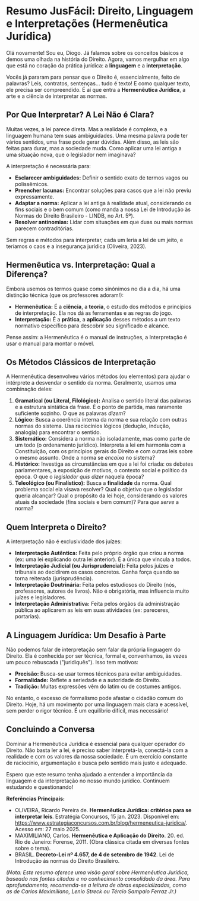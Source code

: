 # Resumo JusFácil: Direito, Linguagem e Interpretações (Hermenêutica Jurídica)

Olá novamente! Sou eu, Diogo. Já falamos sobre os conceitos básicos e demos uma olhada na história do Direito. Agora, vamos mergulhar em algo que está no coração da prática jurídica: a **linguagem** e a **interpretação**.

Vocês já pararam para pensar que o Direito é, essencialmente, feito de palavras? Leis, contratos, sentenças... tudo é texto! E como qualquer texto, ele precisa ser compreendido. É aí que entra a **Hermenêutica Jurídica**, a arte e a ciência de interpretar as normas.

## Por Que Interpretar? A Lei Não é Clara?

Muitas vezes, a lei parece direta. Mas a realidade é complexa, e a linguagem humana tem suas ambiguidades. Uma mesma palavra pode ter vários sentidos, uma frase pode gerar dúvidas. Além disso, as leis são feitas para durar, mas a sociedade muda. Como aplicar uma lei antiga a uma situação nova, que o legislador nem imaginava?

A interpretação é necessária para:

*   **Esclarecer ambiguidades:** Definir o sentido exato de termos vagos ou polissêmicos.
*   **Preencher lacunas:** Encontrar soluções para casos que a lei não previu expressamente.
*   **Adaptar a norma:** Aplicar a lei antiga à realidade atual, considerando os fins sociais e o bem comum (como manda a nossa Lei de Introdução às Normas do Direito Brasileiro - LINDB, no Art. 5º).
*   **Resolver antinomias:** Lidar com situações em que duas ou mais normas parecem contraditórias.

Sem regras e métodos para interpretar, cada um leria a lei de um jeito, e teríamos o caos e a insegurança jurídica (Oliveira, 2023).

## Hermenêutica vs. Interpretação: Qual a Diferença?

Embora usemos os termos quase como sinônimos no dia a dia, há uma distinção técnica (que os professores adoram!):

*   **Hermenêutica:** É a **ciência**, a **teoria**, o estudo dos métodos e princípios de interpretação. Ela nos dá as ferramentas e as regras do jogo.
*   **Interpretação:** É a **prática**, a **aplicação** desses métodos a um texto normativo específico para descobrir seu significado e alcance.

Pense assim: a Hermenêutica é o manual de instruções, a Interpretação é usar o manual para montar o móvel.

## Os Métodos Clássicos de Interpretação

A Hermenêutica desenvolveu vários métodos (ou elementos) para ajudar o intérprete a desvendar o sentido da norma. Geralmente, usamos uma combinação deles:

1.  **Gramatical (ou Literal, Filológico):** Analisa o sentido literal das palavras e a estrutura sintática da frase. É o ponto de partida, mas raramente suficiente sozinho. O que as palavras *dizem*?
2.  **Lógico:** Busca a coerência interna da norma e sua relação com outras normas do sistema. Usa raciocínios lógicos (dedução, indução, analogia) para encontrar o sentido.
3.  **Sistemático:** Considera a norma não isoladamente, mas como parte de um todo (o ordenamento jurídico). Interpreta a lei em harmonia com a Constituição, com os princípios gerais do Direito e com outras leis sobre o mesmo assunto. Onde a norma se *encaixa* no sistema?
4.  **Histórico:** Investiga as circunstâncias em que a lei foi criada: os debates parlamentares, a exposição de motivos, o contexto social e político da época. O que o *legislador quis dizer* naquela época?
5.  **Teleológico (ou Finalístico):** Busca a **finalidade** da norma. Qual problema social ela visava resolver? Qual o objetivo que o legislador queria alcançar? Qual o propósito da lei hoje, considerando os valores atuais da sociedade (fins sociais e bem comum)? Para *que serve* a norma?

## Quem Interpreta o Direito?

A interpretação não é exclusividade dos juízes:

*   **Interpretação Autêntica:** Feita pelo próprio órgão que criou a norma (ex: uma lei explicando outra lei anterior). É a única que vincula a todos.
*   **Interpretação Judicial (ou Jurisprudencial):** Feita pelos juízes e tribunais ao decidirem os casos concretos. Ganha força quando se torna reiterada (jurisprudência).
*   **Interpretação Doutrinária:** Feita pelos estudiosos do Direito (nós, professores, autores de livros). Não é obrigatória, mas influencia muito juízes e legisladores.
*   **Interpretação Administrativa:** Feita pelos órgãos da administração pública ao aplicarem as leis em suas atividades (ex: pareceres, portarias).

## A Linguagem Jurídica: Um Desafio à Parte

Não podemos falar de interpretação sem falar da própria linguagem do Direito. Ela é conhecida por ser técnica, formal e, convenhamos, às vezes um pouco rebuscada ("juridiquês"). Isso tem motivos:

*   **Precisão:** Busca-se usar termos técnicos para evitar ambiguidades.
*   **Formalidade:** Reflete a seriedade e a autoridade do Direito.
*   **Tradição:** Muitas expressões vêm do latim ou de costumes antigos.

No entanto, o excesso de formalismo pode afastar o cidadão comum do Direito. Hoje, há um movimento por uma linguagem mais clara e acessível, sem perder o rigor técnico. É um equilíbrio difícil, mas necessário!

## Concluindo a Conversa

Dominar a Hermenêutica Jurídica é essencial para qualquer operador do Direito. Não basta ler a lei, é preciso saber interpretá-la, conectá-la com a realidade e com os valores da nossa sociedade. É um exercício constante de raciocínio, argumentação e busca pelo sentido mais justo e adequado.

Espero que este resumo tenha ajudado a entender a importância da linguagem e da interpretação no nosso mundo jurídico. Continuem estudando e questionando!

**Referências Principais:**

*   OLIVEIRA, Ricardo Pereira de. **Hermenêutica Jurídica: critérios para se interpretar leis**. Estratégia Concursos, 15 jan. 2023. Disponível em: https://www.estrategiaconcursos.com.br/blog/hermeneutica-juridica/. Acesso em: 27 maio 2025.
*   MAXIMILIANO, Carlos. **Hermenêutica e Aplicação do Direito**. 20. ed. Rio de Janeiro: Forense, 2011. (Obra clássica citada em diversas fontes sobre o tema).
*   BRASIL. **Decreto-Lei nº 4.657, de 4 de setembro de 1942**. Lei de Introdução às normas do Direito Brasileiro.

*(Nota: Este resumo oferece uma visão geral sobre Hermenêutica Jurídica, baseado nas fontes citadas e no conhecimento consolidado da área. Para aprofundamento, recomenda-se a leitura de obras especializadas, como as de Carlos Maximiliano, Lenio Streck ou Tércio Sampaio Ferraz Jr.)*
